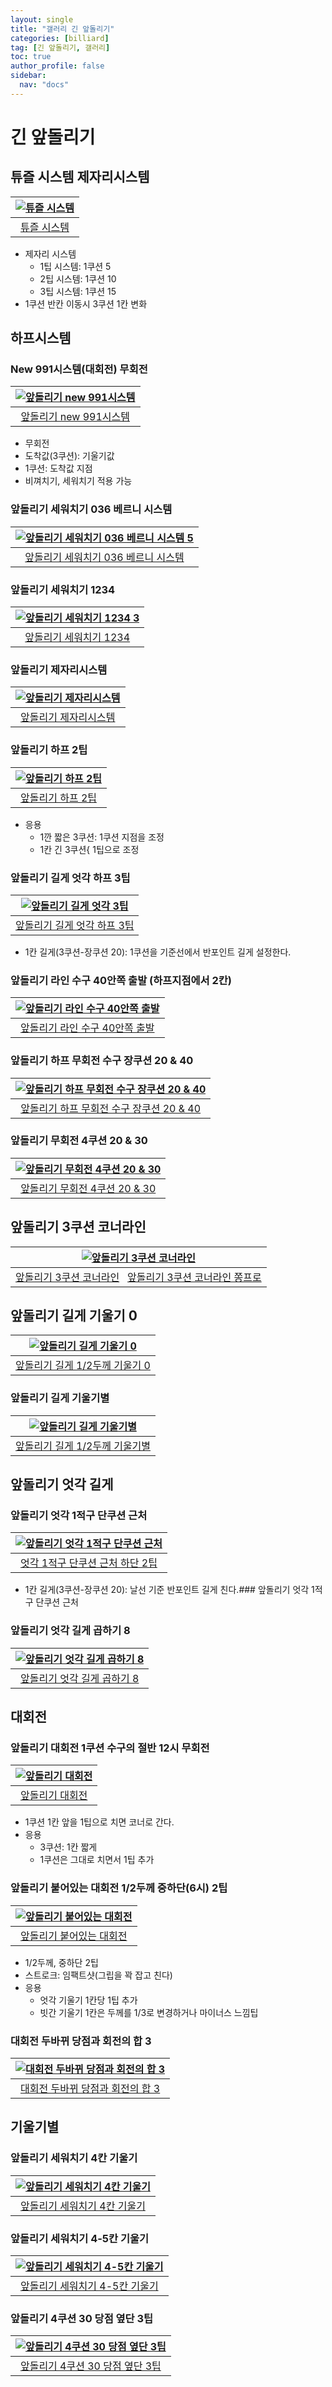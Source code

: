```yaml
---
layout: single
title: "갤러리 긴 앞돌리기"
categories: [billiard]
tag: [긴 앞돌리기, 갤러리]
toc: true
author_profile: false
sidebar:
  nav: "docs"
---
```


# 긴 앞돌리기

## 튜즐 시스템 제자리시스템 

| [![튜즐 시스템](/images/%ED%8A%9C%EC%A6%90%20%EC%8B%9C%EC%8A%A4%ED%85%9C(tuzul%20system)_13.png)](/images/%ED%8A%9C%EC%A6%90%20%EC%8B%9C%EC%8A%A4%ED%85%9C(tuzul%20system)_13.png) |
| :---: |
| [튜즐 시스템](https://youtu.be/pu9tktANUJs) |

* 제자리 시스템
  * 1팁 시스템: 1쿠션 5
  * 2팁 시스템: 1쿠션 10
  * 3팁 시스템: 1쿠션 15
* 1쿠션 반칸 이동시 3쿠션 1칸 변화

## 하프시스템

### New 991시스템(대회전) 무회전

| [![앞돌리기 new 991시스템](/images/%EC%95%9E%EB%8F%8C%EB%A6%AC%EA%B8%B0%20991%EC%8B%9C%EC%8A%A4%ED%85%9C.png)](/images/%EC%95%9E%EB%8F%8C%EB%A6%AC%EA%B8%B0%20991%EC%8B%9C%EC%8A%A4%ED%85%9C.png) |
| :---: |
| [앞돌리기 new 991시스템](https://youtu.be/nWsIF-k3tgo) |

* 무회전
* 도착값(3쿠션): 기울기값
* 1쿠션: 도착값 지점
* 비껴치기, 세워치기 적용 가능

### 앞돌리기 세워치기 036 베르니 시스템

| [![앞돌리기 세워치기 036 베르니 시스템 5](/images/%EC%95%9E%EB%8F%8C%EB%A6%AC%EA%B8%B0%20036%20%EB%B2%A0%EB%A5%B4%EB%8B%88%205.jpg)](https://docs.google.com/presentation/d/1hGmz_IyjQUf_7LhLKZIsTDz4Hzmv92zs/edit?usp=sharing&ouid=114978849290694301670&rtpof=true&sd=true) |
| :---: |
| [앞돌리기 세워치기 036 베르니 시스템](https://youtu.be/_Mmy1cE971k?si=IkCQX0G7egyZqFDG) |

### 앞돌리기 세워치기 1234

| [![앞돌리기 세워치기 1234 3](/images/%EC%95%9E%EB%8F%8C%20%EC%84%B8%EC%9B%8C%EC%B9%98%EA%B8%B0%203.png)](https://docs.google.com/presentation/d/1LzVRhiyhdeyfoLl0_5rA_ieYtiD_HODF/edit?usp=sharing&ouid=114978849290694301670&rtpof=true&sd=true) |
| :---: |
| [앞돌리기 세워치기 1234](https://youtu.be/ZyLcSTQRzxs) |

### 앞돌리기 제자리시스템

| [![앞돌리기 제자리시스템](/images/%EC%95%9E%EB%8F%8C%EB%A6%AC%EA%B8%B0%20%EC%A0%9C%EC%9E%90%EB%A6%AC%EC%8B%9C%EC%8A%A4%ED%85%9C.png)](/images/%EC%95%9E%EB%8F%8C%EB%A6%AC%EA%B8%B0%20%EC%A0%9C%EC%9E%90%EB%A6%AC%EC%8B%9C%EC%8A%A4%ED%85%9C.png) |
| :---: |
| [앞돌리기 제자리시스템](https://youtu.be/IwJtf8vCWTw) |


### 앞돌리기 하프 2팁

| [![앞돌리기 하프 2팁](/images/%EC%95%9E%EB%8F%8C%EB%A6%AC%EA%B8%B0%20%ED%95%98%ED%94%84%202%ED%8C%81.png)](/images/%EC%95%9E%EB%8F%8C%EB%A6%AC%EA%B8%B0%20%ED%95%98%ED%94%84%202%ED%8C%81.png) |
| :---: |
| [앞돌리기 하프 2팁](https://youtu.be/yeTISX1eJzA) |

* 응용
  * 1깐 짧은 3쿠션: 1쿠션 지점을 조정
  * 1칸 긴 3쿠션{ 1팁으로 조정

### 앞돌리기 길게 엇각 하프 3팁

| [![앞돌리기 길게 엇각 3팁](/images/%EC%95%9E%EB%8F%8C%EB%A6%AC%EA%B8%B0%20%EA%B8%B8%EA%B2%8C%20%EC%97%87%EA%B0%81%203%ED%8C%81.png)](/images/%EC%95%9E%EB%8F%8C%EB%A6%AC%EA%B8%B0%20%EA%B8%B8%EA%B2%8C%20%EC%97%87%EA%B0%81%203%ED%8C%81.png) |
| :---: |
| [앞돌리기 길게 엇각 하프 3팁](https://youtu.be/qfVJ8zlK-j0) |

* 1칸 길게(3쿠션-장쿠션 20): 1쿠션을 기준선에서 반포인트 길게 설정한다.

### 앞돌리기 라인 수구 40안쪽 출발 (하프지점에서 2칸)

| [![앞돌리기 라인 수구 40안쪽 출발](/images/%EC%95%9E%EB%8F%8C%EB%A6%AC%EA%B8%B0%20%EB%9D%BC%EC%9D%B8%20%EC%88%98%EA%B5%AC%2040%EC%95%88%EC%AA%BD%20%EC%B6%9C%EB%B0%9C.png)](/images/%EC%95%9E%EB%8F%8C%EB%A6%AC%EA%B8%B0%20%EB%9D%BC%EC%9D%B8%20%EC%88%98%EA%B5%AC%2040%EC%95%88%EC%AA%BD%20%EC%B6%9C%EB%B0%9C.png) |
| :---: |
| [앞돌리기 라인 수구 40안쪽 출발](https://youtu.be/dS9mLP6ta-M) |

### 앞돌리기 하프 무회전 수구 장쿠션 20 & 40

| [![앞돌리기 하프 무회전 수구 장쿠션 20 & 40](/images/%EC%95%9E%EB%8F%8C%EB%A6%AC%EA%B8%B0%20%EC%88%98%ED%98%B8%EC%8B%A0%20%ED%95%98%ED%94%84.png)](/images/%EC%95%9E%EB%8F%8C%EB%A6%AC%EA%B8%B0%20%EC%88%98%ED%98%B8%EC%8B%A0%20%ED%95%98%ED%94%84.png) |
| :---: |
| [앞돌리기 하프 무회전 수구 장쿠션 20 & 40](https://youtu.be/-lDj6ez2Q9M) |

### 앞돌리기 무회전 4쿠션 20 & 30

| [![앞돌리기 무회전 4쿠션 20 & 30](/images/%EC%95%9E%EB%8F%8C%EB%A6%AC%EA%B8%B0%20%EC%88%98%ED%98%B8%EC%8B%A0%20%EA%B8%B8%EA%B2%8C.png)](/images/%EC%95%9E%EB%8F%8C%EB%A6%AC%EA%B8%B0%20%EC%88%98%ED%98%B8%EC%8B%A0%20%EA%B8%B8%EA%B2%8C.png) |
| :---: |
| [앞돌리기 무회전 4쿠션 20 & 30](https://youtu.be/4u6vUyhQgyQ) |

## 앞돌리기 3쿠션 코너라인

| [![앞돌리기 3쿠션 코너라인](/images/앞돌리기_3쿠션코너1.png)](https://bhkyung.github.io/billiard/%EC%95%9E%EB%8F%8C%EB%A6%AC%EA%B8%B0-3%EC%BF%A0%EC%85%98-%EC%BD%94%EB%84%88%EB%9D%BC%EC%9D%B8/) |
| :---: |
| [앞돌리기 3쿠션 코너라인](https://youtu.be/CLCpmykB7sc) &nbsp; [앞돌리기 3쿠션 코너라인 쫑프로](https://youtu.be/7t8xH0ipNOk) |

## 앞돌리기 길게 기울기 0

| [![앞돌리기 길게 기울기 0](/images/%EC%95%9E%EB%8F%8C%EB%A6%AC%EA%B8%B0%20%EA%B8%B0%EB%B3%B8%20%EB%B0%A9%EC%88%98.png)](/images/%EC%95%9E%EB%8F%8C%EB%A6%AC%EA%B8%B0%20%EA%B8%B0%EB%B3%B8%20%EB%B0%A9%EC%88%98.png) |
| :---: |
| [앞돌리기 길게 1/2두께 기울기 0](https://youtu.be/XF0v0q0myEg) |

### 앞돌리기 길게 기울기별

| [![앞돌리기 길게 기울기별](/images/%EC%95%9E%EB%8F%8C%EB%A6%AC%EA%B8%B0%20%EA%B8%B0%EB%B3%B8%20%EA%B8%B0%EC%9A%B8%EA%B8%B0%EB%B3%84%20%EB%B0%A9%EC%88%98.png)](/images/%EC%95%9E%EB%8F%8C%EB%A6%AC%EA%B8%B0%20%EA%B8%B0%EB%B3%B8%20%EA%B8%B0%EC%9A%B8%EA%B8%B0%EB%B3%84%20%EB%B0%A9%EC%88%98.png) |
| :---: |
| [앞돌리기 길게 1/2두께 기울기별](https://youtu.be/YvWzNoLhYXc) |

## 앞돌리기 엇각 길게

### 앞돌리기 엇각 1적구 단쿠션 근처

| [![앞돌리기 엇각 1적구 단쿠션 근처](/images/%EC%95%9E%EB%8F%8C%EB%A6%AC%EA%B8%B0%20%EC%97%87%EA%B0%81%20%ED%95%98%EB%8B%A8%202%ED%8C%81%20%EB%B0%A9%EC%88%98.png)](/images/%EC%95%9E%EB%8F%8C%EB%A6%AC%EA%B8%B0%20%EC%97%87%EA%B0%81%20%ED%95%98%EB%8B%A8%202%ED%8C%81%20%EB%B0%A9%EC%88%98.png) |
| :---: |
| [ 엇각 1적구 단쿠션 근처 하단 2팁](https://youtu.be/nb2KQFPls28) |

* 1칸 길게(3쿠션-장쿠션 20): 날선 기준 반포인트 길게 친다.### 앞돌리기 엇각 1적구 단쿠션 근처

### 앞돌리기 엇각 길게 곱하기 8

| [![앞돌리기 엇각 길게 곱하기 8](%EC%95%9E%EB%8F%8C%EB%A6%AC%EA%B8%B0%20%EC%97%87%EA%B0%81%20%EA%B8%B8%EA%B2%8C%20%EA%B3%B1%ED%95%98%EA%B8%B0%208.png)](https://docs.google.com/presentation/d/1vUrnWe0biV15B8KMLer2JtAQQwG3MSra/edit?usp=sharing&ouid=114978849290694301670&rtpof=true&sd=true) |
| :---: |
| [앞돌리기 엇각 길게 곱하기 8](https://youtu.be/m-XpjiteIUk?si=HtOZEbKVx0GNU6mr) |

## 대회전

### 앞돌리기 대회전 1쿠션 수구의 절반 12시 무회전

| [![앞돌리기 대회전](/images/%EC%95%9E%EB%8F%8C%EB%A6%AC%EA%B8%B0%20%EB%8C%80%ED%9A%8C%EC%A0%84.png)](/images/%EC%95%9E%EB%8F%8C%EB%A6%AC%EA%B8%B0%20%EB%8C%80%ED%9A%8C%EC%A0%84.png) |
| :---: |
| [앞돌리기 대회전](https://youtu.be/h77Hi2fOhh0) |

* 1쿠션 1칸 앞을 1팁으로 치면 코너로 간다.
* 응용
  * 3쿠션: 1칸 짧게
  * 1쿠션은 그대로 치면서 1팁 추가   

### 앞돌리기 붙어있는 대회전 1/2두께 중하단(6시) 2팁

| [![앞돌리기 붙어있는 대회전](/images/%EC%95%9E%EB%8F%8C%EB%A6%AC%EA%B8%B0%20%EB%B6%99%EC%96%B4%EC%9E%88%EB%8A%94%20%EB%8C%80%ED%9A%8C%EC%A0%84.png)](/images/%EC%95%9E%EB%8F%8C%EB%A6%AC%EA%B8%B0%20%EB%B6%99%EC%96%B4%EC%9E%88%EB%8A%94%20%EB%8C%80%ED%9A%8C%EC%A0%84.png) |
| :---: |
| [앞돌리기 붙어있는 대회전](https://youtu.be/FsbDBE--Gbw) |

* 1/2두께, 중하단 2팁
* 스트로크: 임팩트샷(그립을 꽉 잡고 친다)
* 응용
  * 엇각 기울기 1칸당 1팁 추가
  * 빗간 기울기 1칸은 두께를 1/3로 변경하거나 마이너스 느낌팁

### 대회전 두바뀌 당점과 회전의 합 3

| [![대회전 두바뀌 당점과 회전의 합 3](/images/%EB%8C%80%ED%9A%8C%EC%A0%84%20%EB%91%90%EB%B0%94%EB%80%8C.png)](/images/%EB%8C%80%ED%9A%8C%EC%A0%84%20%EB%91%90%EB%B0%94%EB%80%8C.png) |
| :---: |
| [대회전 두바뀌 당점과 회전의 합 3](https://youtu.be/SD4L4-_jvPI) |

## 기울기별

### 앞돌리기 세워치기 4칸 기울기

| [![앞돌리기 세워치기 4칸 기울기](/images/%EC%95%9E%EB%8F%8C%EB%A6%AC%EA%B8%B0%20%EC%88%98%ED%98%B8%EC%8B%A0%204%EC%B9%B8.png)](/images/%EC%95%9E%EB%8F%8C%EB%A6%AC%EA%B8%B0%20%EC%88%98%ED%98%B8%EC%8B%A0%204%EC%B9%B8.png) |
| :---: |
| [앞돌리기 세워치기 4칸 기울기](https://youtu.be/CpPGTSNUy1Y) |

### 앞돌리기 세워치기 4-5칸 기울기

| [![앞돌리기 세워치기 4-5칸 기울기](/images/%EC%95%9E%EB%8F%8C%EB%A6%AC%EA%B8%B0%20%EB%81%8C%EC%96%B4%EC%B9%98%EA%B8%B0%20%EC%88%98%ED%98%B8%EC%8B%A0.png)](/images/%EC%95%9E%EB%8F%8C%EB%A6%AC%EA%B8%B0%20%EB%81%8C%EC%96%B4%EC%B9%98%EA%B8%B0%20%EC%88%98%ED%98%B8%EC%8B%A0.png) |
| :---: |
| [앞돌리기 세워치기 4-5칸 기울기](https://youtu.be/WoOzclT0dZw) |

### 앞돌리기 4쿠션 30 당점 옆단 3팁

| [![앞돌리기 4쿠션 30 당점 옆단 3팁](/images/%EC%95%9E%EB%8F%8C%EB%A6%AC%EA%B8%B0%20%EC%88%98%ED%98%B8%EC%8B%A0%204%EC%BF%A0%EC%85%98%2030.png)](/images/%EC%95%9E%EB%8F%8C%EB%A6%AC%EA%B8%B0%20%EC%88%98%ED%98%B8%EC%8B%A0%204%EC%BF%A0%EC%85%98%2030.png) |
| :---: |
| [앞돌리기 4쿠션 30 당점 옆단 3팁](https://youtu.be/rqXKJiu9Vvk) |
